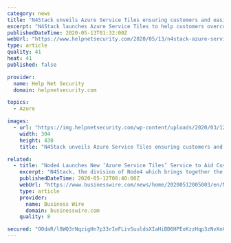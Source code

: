 ```yaml
---
category: news
title: "N4Stack unveils Azure Service Tiles ensuring customers and easier move to the cloud"
excerpt: "N4Stack launches Azure Service Tiles to help customers overcome the challenges when adopting Azure, making the process easier and more cohesive."
publishedDateTime: 2020-05-13T01:32:00Z
webUrl: "https://www.helpnetsecurity.com/2020/05/13/n4stack-azure-service-tiles/"
type: article
quality: 41
heat: 41
published: false

provider:
  name: Help Net Security
  domain: helpnetsecurity.com

topics:
  - Azure

images:
  - url: "https://img.helpnetsecurity.com/wp-content/uploads/2020/03/12085321/insecure-rsac2020.jpg"
    width: 304
    height: 430
    title: "N4Stack unveils Azure Service Tiles ensuring customers and easier move to the cloud"

related:
  - title: "Node4 Launches New ‘Azure Service Tiles’ Service to Aid Customers in Their Cloud Adoption"
    excerpt: "N4Stack, the division of Node4 which brings together the database, DevOps and cloud practices to provide a range of enterprise consulting and managed"
    publishedDateTime: 2020-05-12T08:40:00Z
    webUrl: "https://www.businesswire.com/news/home/20200512005003/en/Node4-Launches-New-‘Azure-Service-Tiles’-Service"
    type: article
    provider:
      name: Business Wire
      domain: businesswire.com
    quality: 8

secured: "O0daR/l8WQ3rNqzigHn7p33rIeFLivSuuldsXIaHiBD6HPEoKzzHqp3zNvXnC4YDDxN7J1PkrRRdU890ZFUPpHgE3Le1sLgr0bxoij+p541c2xjjRi2N+8OO10Ulmi9gMMQQrj8ElR8XDkaQkoM79LgvKvmVUR8PNNHg1AcGuS6IIPLzzGJWoNGCkon1awpqiLm54EftyaS+tkSwKlk+mokmx/LAHTktdrzu+uiyxwz55lfKxFsqb2dGVk629grLZgdMgz0hEkAaGps5B2BClwJgI99daclJg7D2OXavEr3j3C6MbBoWE8jxO9yaPKHiImdvnSUHi9JEKX5msECuC6TBOTUHBvC6OzHVg0YuvJqvV0HEn7Iq4QucHtOJ75JTN0LRv4ZoUB+qi21cRtuzQl92GsheY7Nu5qsdbAZoOJY8vPHRJn5WWQ/QW6hLX5vOsUqtz+isejy6KyMsn7Ddy9SMwqH65Vb47799dAoduN4=;NGrTQ8Oasr2gDH7cCXqWcg=="
---
```


